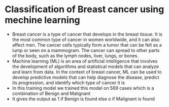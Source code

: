 # Classification of Breast cancer using mechine learning
- Breast cancer is a type of cancer that develops in the breast tissue. It is the most common type of cancer in women worldwide, and it can also affect men. The cancer cells typically form a tumor that can be felt as a lump or seen on a mammogram. The cancer can spread to other parts of the body, such as the lymph nodes, liver, lungs, or bones.
- Machine learning (ML) is an area of artificial intelligence that involves the development of algorithms and statistical models that can analyze and learn from data. In the context of breast cancer, ML can be used to develop predictive models that can help diagnose the disease, predict its progression, and identify which type of cancer it is
- In this training model we trained this model on 569 cases which is a combination of Benign and Malignant
- It gives the output as 1 if Benign is found else o if Malignant is found
